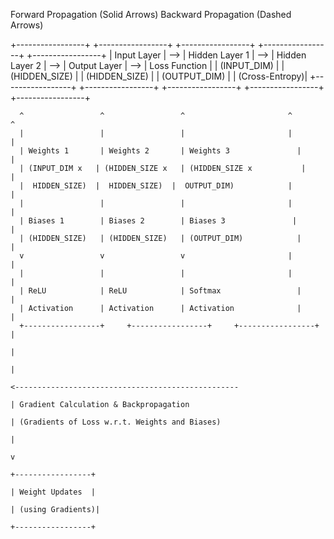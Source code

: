 Forward Propagation (Solid Arrows)                                  Backward Propagation (Dashed Arrows)

+-----------------+     +-----------------+     +-----------------+     +-----------------+     +-----------------+
|   Input Layer   | --> | Hidden Layer 1  | --> | Hidden Layer 2  | --> |  Output Layer   | --> | Loss Function   |
| (INPUT_DIM)     |     | (HIDDEN_SIZE)   |     | (HIDDEN_SIZE)   |     | (OUTPUT_DIM)    |     | (Cross-Entropy)|
+-----------------+     +-----------------+     +-----------------+     +-----------------+     +-----------------+





      ^                 ^                 ^                       ^                       ^
      |                 |                 |                       |                       |
      | Weights 1       | Weights 2       | Weights 3               |                       |
      | (INPUT_DIM x   | (HIDDEN_SIZE x   | (HIDDEN_SIZE x           |                       |
      |  HIDDEN_SIZE)  |  HIDDEN_SIZE)  |  OUTPUT_DIM)            |                       |
      |                 |                 |                       |                       |
      | Biases 1        | Biases 2        | Biases 3               |                       |
      | (HIDDEN_SIZE)   | (HIDDEN_SIZE)   | (OUTPUT_DIM)            |                       |
      v                 v                 v                       |                       |
      |                 |                 |                       |                       |
      | ReLU            | ReLU            | Softmax                 |                       |
      | Activation      | Activation      | Activation              |                       |
      +-----------------+     +-----------------+     +-----------------+                       |
                                                                                                |
                                                                                                |
                                                                                                <--------------------------------------------------
                                                                                                    | Gradient Calculation & Backpropagation
                                                                                                    | (Gradients of Loss w.r.t. Weights and Biases)
                                                                                                    |
                                                                                                    v
                                                                                                +-----------------+
                                                                                                | Weight Updates  |
                                                                                                | (using Gradients)|
                                                                                                +-----------------+

